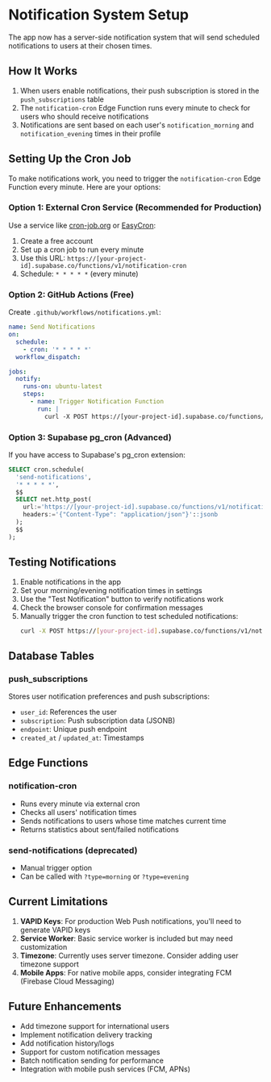 # Notification System Setup

The app now has a server-side notification system that will send scheduled notifications to users at their chosen times.

## How It Works

1. When users enable notifications, their push subscription is stored in the `push_subscriptions` table
2. The `notification-cron` Edge Function runs every minute to check for users who should receive notifications
3. Notifications are sent based on each user's `notification_morning` and `notification_evening` times in their profile

## Setting Up the Cron Job

To make notifications work, you need to trigger the `notification-cron` Edge Function every minute. Here are your options:

### Option 1: External Cron Service (Recommended for Production)

Use a service like [cron-job.org](https://cron-job.org) or [EasyCron](https://www.easycron.com):

1. Create a free account
2. Set up a cron job to run every minute
3. Use this URL: `https://[your-project-id].supabase.co/functions/v1/notification-cron`
4. Schedule: `* * * * *` (every minute)

### Option 2: GitHub Actions (Free)

Create `.github/workflows/notifications.yml`:

```yaml
name: Send Notifications
on:
  schedule:
    - cron: '* * * * *'
  workflow_dispatch:

jobs:
  notify:
    runs-on: ubuntu-latest
    steps:
      - name: Trigger Notification Function
        run: |
          curl -X POST https://[your-project-id].supabase.co/functions/v1/notification-cron
```

### Option 3: Supabase pg_cron (Advanced)

If you have access to Supabase's pg_cron extension:

```sql
SELECT cron.schedule(
  'send-notifications',
  '* * * * *',
  $$
  SELECT net.http_post(
    url:='https://[your-project-id].supabase.co/functions/v1/notification-cron',
    headers:='{"Content-Type": "application/json"}'::jsonb
  );
  $$
);
```

## Testing Notifications

1. Enable notifications in the app
2. Set your morning/evening notification times in settings
3. Use the "Test Notification" button to verify notifications work
4. Check the browser console for confirmation messages
5. Manually trigger the cron function to test scheduled notifications:
   ```bash
   curl -X POST https://[your-project-id].supabase.co/functions/v1/notification-cron
   ```

## Database Tables

### push_subscriptions
Stores user notification preferences and push subscriptions:
- `user_id`: References the user
- `subscription`: Push subscription data (JSONB)
- `endpoint`: Unique push endpoint
- `created_at` / `updated_at`: Timestamps

## Edge Functions

### notification-cron
- Runs every minute via external cron
- Checks all users' notification times
- Sends notifications to users whose time matches current time
- Returns statistics about sent/failed notifications

### send-notifications (deprecated)
- Manual trigger option
- Can be called with `?type=morning` or `?type=evening`

## Current Limitations

1. **VAPID Keys**: For production Web Push notifications, you'll need to generate VAPID keys
2. **Service Worker**: Basic service worker is included but may need customization
3. **Timezone**: Currently uses server timezone. Consider adding user timezone support
4. **Mobile Apps**: For native mobile apps, consider integrating FCM (Firebase Cloud Messaging)

## Future Enhancements

- Add timezone support for international users
- Implement notification delivery tracking
- Add notification history/logs
- Support for custom notification messages
- Batch notification sending for performance
- Integration with mobile push services (FCM, APNs)
